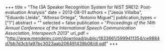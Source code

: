 +++
title = "The I3A Speaker Recognition System for NIST SRE12: Post-evaluation Analysis"
date = 2013-08-01
authors = ["Jesús Villalba", "Eduardo Lleida", "Alfonso Ortega", "Antonio Miguel"]
publication_types = ["1"]
abstract = ""
selected = false
publication = "*Proceedings of the 14th Annual Conference of the International Speech Communication Association, Interspeech 2013*"
url_pdf = "http://www.mendeley.com/download/public/1833661/5999411354/ce9884d7bb7d3cb1a97bc3023aab206491439b08/dl.pdf"
+++

